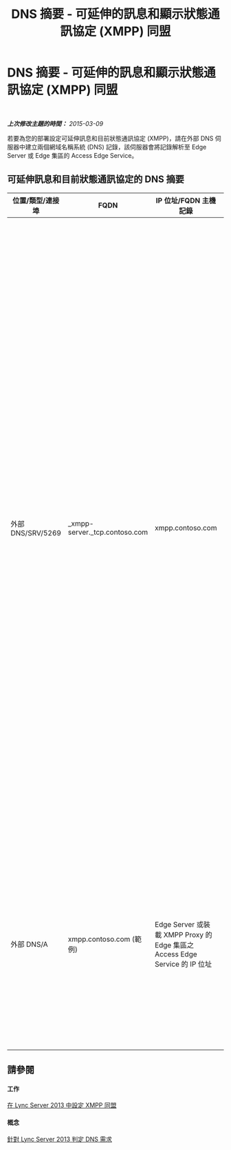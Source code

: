 ﻿---
title: DNS 摘要 - 可延伸的訊息和顯示狀態通訊協定 (XMPP) 同盟
TOCTitle: DNS 摘要 - 可延伸的訊息和顯示狀態通訊協定 (XMPP) 同盟
ms:assetid: 0f720a2a-8ab5-43cc-882a-ab595ed3cec7
ms:mtpsurl: https://technet.microsoft.com/zh-tw/library/JJ618368(v=OCS.15)
ms:contentKeyID: 49290104
ms.date: 08/10/2015
mtps_version: v=OCS.15
ms.translationtype: HT
---

# DNS 摘要 - 可延伸的訊息和顯示狀態通訊協定 (XMPP) 同盟

 

_**上次修改主題的時間：** 2015-03-09_

若要為您的部署設定可延伸訊息和目前狀態通訊協定 (XMPP)，請在外部 DNS 伺服器中建立兩個網域名稱系統 (DNS) 記錄，該伺服器會將記錄解析至 Edge Server 或 Edge 集區的 Access Edge Service。

## 可延伸訊息和目前狀態通訊協定的 DNS 摘要


<table>
<colgroup>
<col style="width: 25%" />
<col style="width: 25%" />
<col style="width: 25%" />
<col style="width: 25%" />
</colgroup>
<thead>
<tr class="header">
<th>位置/類型/連接埠</th>
<th>FQDN</th>
<th>IP 位址/FQDN 主機記錄</th>
<th>對應至/註解</th>
</tr>
</thead>
<tbody>
<tr class="odd">
<td><p>外部 DNS/SRV/5269</p></td>
<td><p>_xmpp-server._tcp.contoso.com</p></td>
<td><p>xmpp.contoso.com</p></td>
<td><p>Access Edge Service 或 Edge 集區上的 XMPP Proxy 外部介面。請針對具有啟用 Lync 之使用者的所有內部 SIP 網域，依需要重複，在該網域中，若要與 XMPP 連絡人聯繫，可以透過全域原則、使用者所在的網站原則，或套用至啟用 Lync 之使用者的使用者原則，來設定外部存取原則。XMPP 同盟協力廠商原則中也必須設定允許的 XMPP 網域。如需詳細資訊，請參閱＜<strong>請參閱</strong>＞中的主題。</p></td>
</tr>
<tr class="even">
<td><p>外部 DNS/A</p></td>
<td><p>xmpp.contoso.com (範例)</p></td>
<td><p>Edge Server 或裝載 XMPP Proxy 的 Edge 集區之 Access Edge Service 的 IP 位址</p></td>
<td><p>指向 Access Edge Service 或裝載 XMPP Proxy 服務的 Edge 集區。一般而言，您建立的 SRV 記錄會指向此主機 (A 或 AAAA) 記錄</p></td>
</tr>
</tbody>
</table>


## 請參閱

#### 工作

[在 Lync Server 2013 中設定 XMPP 同盟](lync-server-2013-setting-up-xmpp-federation.md)  

#### 概念

[針對 Lync Server 2013 判定 DNS 需求](lync-server-2013-determine-dns-requirements.md)

